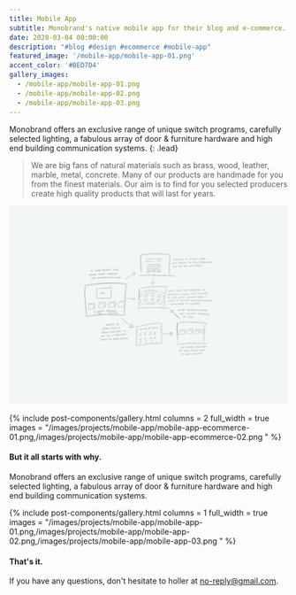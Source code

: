 ```yaml
---
title: Mobile App
subtitle: Monobrand's native mobile app for their blog and e-commerce.
date: 2020-03-04 00:00:00
description: "#blog #design #ecommerce #mobile-app"
featured_image: '/mobile-app/mobile-app-01.png'
accent_color: '#BED7D4'
gallery_images:
  - /mobile-app/mobile-app-01.png
  - /mobile-app/mobile-app-02.png
  - /mobile-app/mobile-app-03.png
---
```


Monobrand offers an exclusive range of unique switch programs, carefully selected lighting, a fabulous array of door & furniture hardware and high end building communication systems.
{: .lead}

> We are big fans of natural materials such as brass, wood, leather, marble, metal, concrete. Many of our products are handmade for you from the finest materials. Our aim is to find for you selected producers create high quality products that will last for years.

![Monobrand wireframes](/images/projects/mobile-app/mobile-app-wireframes.png)

{% include post-components/gallery.html
	columns = 2
	full_width = true
	images = "/images/projects/mobile-app/mobile-app-ecommerce-01.png,/images/projects/mobile-app/mobile-app-ecommerce-02.png
	"
%}

#### But it all starts with why.
Monobrand offers an exclusive range of unique switch programs, carefully selected lighting, a fabulous array of door & furniture hardware and high end building communication systems.

{% include post-components/gallery.html
	columns = 1
	full_width = true
	images = "/images/projects/mobile-app/mobile-app-01.png,/images/projects/mobile-app/mobile-app-02.png,/images/projects/mobile-app/mobile-app-03.png
	"
%}

#### That's it.

If you have any questions, don't hesitate to holler at <a href="https://media.giphy.com/media/Yq9Qvg8yqfiQtWP6gn/giphy.gif" title="Really bruh" target="_blank">no-reply@gmail.com</a>.
